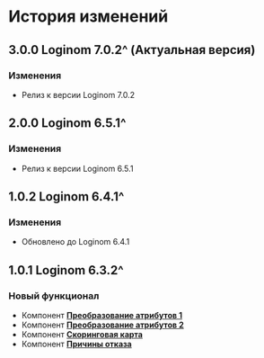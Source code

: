 # История изменений

## 3.0.0 Loginom 7.0.2^ (Актуальная версия)

### **Изменения**

* Релиз к версии Loginom 7.0.2

## 2.0.0 Loginom 6.5.1^

### **Изменения**

* Релиз к версии Loginom 6.5.1

## 1.0.2 Loginom 6.4.1^

### **Изменения**

* Обновлено до Loginom 6.4.1

## 1.0.1 Loginom 6.3.2^

### **Новый функционал**

* Компонент **[Преобразование атрибутов 1](./docs/loginom-scoring-engine-kit.pdf)**
* Компонент **[Преобразование атрибутов 2](./docs/loginom-scoring-engine-kit.pdf)**
* Компонент **[Скоринговая карта](./docs/loginom-scoring-engine-kit.pdf)**
* Компонент **[Причины отказа](./docs/loginom-scoring-engine-kit.pdf)**